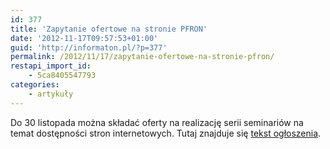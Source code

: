 ```yaml
---
id: 377
title: 'Zapytanie ofertowe na stronie PFRON'
date: '2012-11-17T09:57:53+01:00'
guid: 'http://informaton.pl/?p=377'
permalink: /2012/11/17/zapytanie-ofertowe-na-stronie-pfron/
restapi_import_id:
    - 5ca8405547793
categories:
    - artykuły
---
```


Do 30 listopada można składać oferty na realizację serii seminariów na temat dostępności stron internetowych. Tutaj znajduje się [tekst ogłoszenia](http://www.pfron.org.pl/portal/pl/46/1564/Zapytanie_ofertowe__w_sprawie_udzielenia_zamowienia_na_personel_do_wykonania_usl.html).
